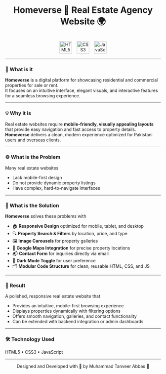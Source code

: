 <div align="center">

# Homeverse 🏡 Real Estate Agency Website 🌍

<br/>

<div align="center">
  <img src="https://img.shields.io/badge/HTML5-E34F26?logo=html5&logoColor=white&style=for-the-badge" height="40" alt="HTML5 logo" style="margin-right:12px;" />
  <img src="https://img.shields.io/badge/CSS3-1572B6?logo=css3&logoColor=white&style=for-the-badge" height="40" alt="CSS3 logo" style="margin-right:12px;" />
  <img src="https://img.shields.io/badge/JavaScript-F7DF1E?logo=javascript&logoColor=black&style=for-the-badge" height="40" alt="JavaScript logo" />
</div>

</div>

---

### 🧠 What is it

**Homeverse** is a digital platform for showcasing residential and commercial properties for sale or rent.  
It focuses on an intuitive interface, elegant visuals, and interactive features for a seamless browsing experience.

---

### 💡 Why it is

Real estate websites require **mobile-friendly, visually appealing layouts** that provide easy navigation and fast access to property details.  
**Homeverse** delivers a clean, modern experience optimized for Pakistani users and overseas clients.

---

### ⚙️ What is the Problem

Many real estate websites

- Lack mobile-first design  
- Do not provide dynamic property listings  
- Have complex, hard-to-navigate interfaces

---

### 🧩 What is the Solution

**Homeverse** solves these problems with

- 🏠 **Responsive Design** optimized for mobile, tablet, and desktop  
- 🔍 **Property Search & Filters** by location, price, and type  
- 🖼️ **Image Carousels** for property galleries  
- 📍 **Google Maps Integration** for precise property locations  
- 📬 **Contact Form** for inquiries directly via email  
- 🌙 **Dark Mode Toggle** for user preference  
- 🗂️ **Modular Code Structure** for clean, reusable HTML, CSS, and JS

---

### 🚀 Result

A polished, responsive real estate website that

- Provides an intuitive, mobile-first browsing experience  
- Displays properties dynamically with filtering options  
- Offers smooth navigation, galleries, and contact functionality  
- Can be extended with backend integration or admin dashboards

---

### 🛠️ Technology Used

HTML5 • CSS3 • JavaScript

---

<div align="center">

Designed and Developed with 🧠 by Muhammad Tanveer Abbas 🌟

</div>

